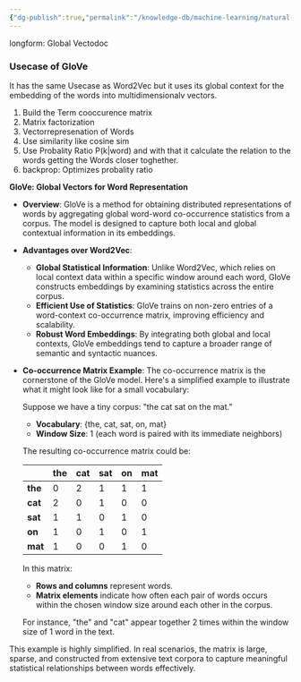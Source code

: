 ```yaml
---
{"dg-publish":true,"permalink":"/knowledge-db/machine-learning/natural-language-processing/text-representation/glo-ve/"}
---
```


longform: Global Vectodoc

### Usecase of GloVe
It has the same Usecase as Word2Vec but it uses its global context for the embedding of the words into multidimensionalv vectors.


1. Build the Term cooccurence matrix
2. Matrix factorization
3. Vectorrepresenation of Words
4. Use similarity like cosine sim 
5. Use Probality Ratio P(k|word) and with that it calculate the relation to the words getting the Words closer toghether.
6. backprop: Optimizes probality ratio


**GloVe: Global Vectors for Word Representation**

- **Overview**: 
  GloVe is a method for obtaining distributed representations of words by aggregating global word-word co-occurrence statistics from a corpus. The model is designed to capture both local and global contextual information in its embeddings.

- **Advantages over Word2Vec**:
  - **Global Statistical Information**: Unlike Word2Vec, which relies on local context data within a specific window around each word, GloVe constructs embeddings by examining statistics across the entire corpus.
  - **Efficient Use of Statistics**: GloVe trains on non-zero entries of a word-context co-occurrence matrix, improving efficiency and scalability.
  - **Robust Word Embeddings**: By integrating both global and local contexts, GloVe embeddings tend to capture a broader range of semantic and syntactic nuances.

- **Co-occurrence Matrix Example**:
  The co-occurrence matrix is the cornerstone of the GloVe model. Here's a simplified example to illustrate what it might look like for a small vocabulary:

  Suppose we have a tiny corpus: "the cat sat on the mat."

  - **Vocabulary**: {the, cat, sat, on, mat}
  - **Window Size**: 1 (each word is paired with its immediate neighbors)

  The resulting co-occurrence matrix could be:

  |       | the | cat | sat | on | mat |
  |-------|-----|-----|-----|----|-----|
  | **the** |  0  |  2  |  1  | 1  |  1  |
  | **cat** |  2  |  0  |  1  | 0  |  0  |
  | **sat** |  1  |  1  |  0  | 1  |  0  |
  | **on**  |  1  |  0  |  1  | 0  |  1  |
  | **mat** |  1  |  0  |  0  | 1  |  0  |

  In this matrix:
  - **Rows and columns** represent words.
  - **Matrix elements** indicate how often each pair of words occurs within the chosen window size around each other in the corpus.
  
  For instance, "the" and "cat" appear together 2 times within the window size of 1 word in the text.

This example is highly simplified. In real scenarios, the matrix is large, sparse, and constructed from extensive text corpora to capture meaningful statistical relationships between words effectively.